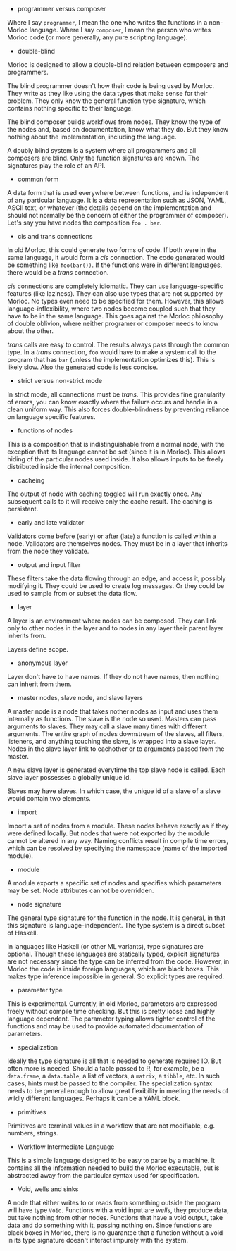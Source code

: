  * programmer versus composer

Where I say `programmer`, I mean the one who writes the functions in a
non-Morloc language. Where I say `composer`, I mean the person who writes
Morloc code (or more generally, any pure scripting language).


 * double-blind

Morloc is designed to allow a double-blind relation between composers and
programmers.

The blind programmer doesn't how their code is being used by Morloc. They write
as they like using the data types that make sense for their problem. They only
know the general function type signature, which contains nothing specific to
their language. 

The blind composer builds workflows from nodes. They know the type of the nodes
and, based on documentation, know what they do. But they know nothing about the
implementation, including the language.

A doubly blind system is a system where all programmers and all composers are
blind. Only the function signatures are known. The signatures play the role of
an API.


 * common form

A data form that is used everywhere between functions, and is independent of
any particular language. It is a data representation such as JSON, YAML, ASCII
text, or whatever (the details depend on the implementation and should not
normally be the concern of either the programmer of composer).
Let's say you have nodes the composition `foo . bar`.


 * cis and trans connections

In old Morloc, this could generate two forms of code. If both were in the same
language, it would form a *cis* connection. The code generated would be
something like `foo(bar())`. If the functions were in different languages,
there would be a *trans* connection.

*cis* connections are completely idiomatic. They can use language-specific
features (like laziness). They can also use types that are not supported by
Morloc. No types even need to be specified for them. However, this allows
language-inflexibility, where two nodes become coupled such that they have to
be in the same language. This goes against the Morloc philosophy of double
oblivion, where neither programer or composer needs to know about the other.

*trans* calls are easy to control. The results always pass through the common
type. In a *trans* connection, `foo` would have to make a system call to the
program that has `bar` (unless the implementation optimizes this). This is
likely slow. Also the generated code is less concise.


 * strict versus non-strict mode

In strict mode, all connections must be *trans*. This provides fine granularity
of errors, you can know exactly where the failure occurs and handle in a clean
uniform way. This also forces double-blindness by preventing reliance on
language specific features.

 * functions of nodes

This is a composition that is indistinguishable from a normal node, with the
exception that its language cannot be set (since it is in Morloc). This allows
hiding of the particular nodes used inside. It also allows inputs to be freely
distributed inside the internal composition.


 * cacheing

The output of node with caching toggled will run exactly once. Any subsequent
calls to it will receive only the cache result. The caching is persistent.


 * early and late validator

Validators come before (early) or after (late) a function is called within
a node. Validators are themselves nodes. They must be in a layer that inherits
from the node they validate.


 * output and input filter

These filters take the data flowing through an edge, and access it, possibly
modifying it. They could be used to create log messages. Or they could be used to sample from or subset the data flow.

 * layer

A layer is an environment where nodes can be composed. They can link only to
other nodes in the layer and to nodes in any layer their parent layer inherits
from.

Layers define scope.


 * anonymous layer

Layer don't have to have names. If they do not have names, then nothing can
inherit from them.


 * master nodes, slave node, and slave layers

A master node is a node that takes nother nodes as input and uses them
internally as functions. The slave is the node so used. Masters can pass
arguments to slaves. They may call a slave many times with different arguments.
The entire graph of nodes downstream of the slaves, all filters, listeners, and
anything touching the slave, is wrapped into a slave layer. Nodes in the slave
layer link to eachother or to arguments passed from the master.

A new slave layer is generated everytime the top slave node is called. Each
slave layer possesses a globally unique id. 

Slaves may have slaves. In which case, the unique id of a slave of a slave
would contain two elements.


 * import

Import a set of nodes from a module. These nodes behave exactly as if they were
defined locally. But nodes that were not exported by the module cannot be
altered in any way. Naming conflicts result in compile time errors, which can
be resolved by specifying the namespace (name of the imported module).


 * module

A module exports a specific set of nodes and specifies which parameters may be
set. Node attributes cannot be overridden.


 * node signature

The general type signature for the function in the node. It is general, in that
this signature is language-independent. The type system is a direct subset of
Haskell.

In languages like Haskell (or other ML variants), type signatures are optional.
Though these languages are statically typed, explicit signatures are not
necessary since the type can be inferred from the code. However, in Morloc the
code is inside foreign languages, which are black boxes. This makes type
inference impossible in general. So explicit types are required.


 * parameter type

This is experimental. Currently, in old Morloc, parameters are expressed freely
without compile time checking. But this is pretty loose and highly language
dependent. The parameter typing allows tighter control of the functions and may
be used to provide automated documentation of parameters.


 * specialization

Ideally the type signature is all that is needed to generate required IO. But
often more is needed. Should a table passed to R, for example, be
a `data.frame`, a `data.table`, a list of vectors, a `matrix`, a `tibble`, etc.
In such cases, hints must be passed to the compiler. The specialization syntax
needs to be general enough to allow great flexibility in meeting the needs of
wildly different languages. Perhaps it can be a YAML block.


 * primitives

Primitives are terminal values in a workflow that are not modifiable, e.g.
numbers, strings.


 * Workflow Intermediate Language

This is a simple language designed to be easy to parse by a machine. It
contains all the information needed to build the Morloc executable, but is
abstracted away from the particular syntax used for specification.


 * Void, wells and sinks

A node that either writes to or reads from something outside the program will
have type `Void`. Functions with a void input are *wells*, they produce data,
but take nothing from other nodes. Functions that have a void output, take data
and do something with it, passing nothing on. Since functions are black boxes
in Morloc, there is no guarantee that a function without a void in its type
signature doesn't interact impurely with the system.
